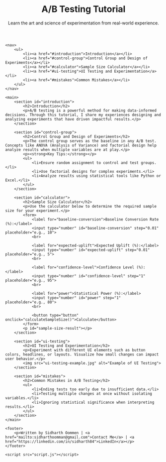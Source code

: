 <!DOCTYPE html>
<html lang="en">
<head>
    <meta charset="UTF-8">
    <meta name="viewport" content="width=device-width, initial-scale=1.0">
    <title>A/B Testing Tutorial</title>
    <link rel="stylesheet" href="styles.css">
</head>
<body>
    <header>
        <h1>A/B Testing Tutorial</h1>
        <p>Learn the art and science of experimentation from real-world experience.</p>
    </header>

    <nav>
        <ul>
            <li><a href="#introduction">Introduction</a></li>
            <li><a href="#control-group">Control Group and Design of Experiments</a></li>
            <li><a href="#calculator">Sample Size Calculator</a></li>
            <li><a href="#ui-testing">UI Testing and Experimentation</a></li>
            <li><a href="#mistakes">Common Mistakes</a></li>
        </ul>
    </nav>

    <main>
        <section id="introduction">
            <h2>Introduction</h2>
            <p>A/B testing is a powerful method for making data-informed decisions. Through this tutorial, I share my experiences designing and analyzing experiments that have driven impactful results.</p>
        </section>

        <section id="control-group">
            <h2>Control Group and Design of Experiments</h2>
            <p>The control group serves as the baseline in any A/B test. Concepts like ANOVA (Analysis of Variance) and factorial design help analyze results when multiple variables are at play.</p>
            <p><strong>Key Tips:</strong></p>
            <ul>
                <li>Ensure random assignment to control and test groups.</li>
                <li>Use factorial designs for complex experiments.</li>
                <li>Analyze results using statistical tools like Python or Excel.</li>
            </ul>
        </section>

        <section id="calculator">
            <h2>Sample Size Calculator</h2>
            <p>Use the calculator below to determine the required sample size for your experiment.</p>
            <form>
                <label for="baseline-conversion">Baseline Conversion Rate (%):</label>
                <input type="number" id="baseline-conversion" step="0.01" placeholder="e.g., 10">
                <br>

                <label for="expected-uplift">Expected Uplift (%):</label>
                <input type="number" id="expected-uplift" step="0.01" placeholder="e.g., 5">
                <br>

                <label for="confidence-level">Confidence Level (%):</label>
                <input type="number" id="confidence-level" step="1" placeholder="e.g., 95">
                <br>

                <label for="power">Statistical Power (%):</label>
                <input type="number" id="power" step="1" placeholder="e.g., 80">
                <br>

                <button type="button" onclick="calculateSampleSize()">Calculate</button>
            </form>
            <p id="sample-size-result"></p>
        </section>

        <section id="ui-testing">
            <h2>UI Testing and Experimentation</h2>
            <p>Experiment with different UI elements such as button colors, headlines, or layouts. Visualize how small changes can impact user behavior.</p>
            <img src="ui-testing-example.jpg" alt="Example of UI Testing">
        </section>

        <section id="mistakes">
            <h2>Common Mistakes in A/B Testing</h2>
            <ul>
                <li>Ending tests too early due to insufficient data.</li>
                <li>Testing multiple changes at once without isolating variables.</li>
                <li>Ignoring statistical significance when interpreting results.</li>
            </ul>
        </section>
    </main>

    <footer>
        <p>Written by Sidharth Oommen | <a href="mailto:sidharthoomman@gmail.com">Contact Me</a> | <a href="https://linkedin.com/in/sidharth84">LinkedIn</a></p>
    </footer>

    <script src="script.js"></script>
</body>
</html>
